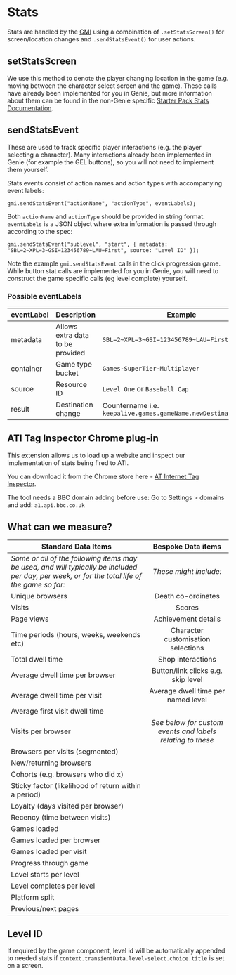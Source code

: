 # Stats

Stats are handled by the [GMI](gmi.md) using a combination of
`.setStatsScreen()` for screen/location changes and `.sendStatsEvent()` for user actions.

## setStatsScreen
We use this method to denote the player changing location in the game (e.g. moving between the character select screen and the game). These calls have already been implemented for you in Genie, but more information about them can be found in the non-Genie specific [Starter Pack Stats Documentation](https://github.com/bbc/childrens-games-starter-pack/blob/master/docs/stats.md).


## sendStatsEvent

These are used to track specific player interactions (e.g. the player selecting a character). Many interactions already been implemented in Genie (for example the GEL buttons), so you will not need to implement them yourself.

Stats events consist of action names and action types with accompanying event labels:

````
gmi.sendStatsEvent("actionName", "actionType", eventLabels);
````
Both `actionName` and `actionType` should be provided in string format. `eventLabels` is a JSON object where extra information is passed through according to the spec:

````
gmi.sendStatsEvent("sublevel", "start", { metadata: "SBL=2~XPL=3~GSI=123456789~LAU=First", source: "Level ID" });
````

Note the example `gmi.sendStatsEvent` calls in the click progression game. While button stat calls are implemented for you in Genie, you will need to construct the game specific  calls (eg level complete) yourself.

### Possible eventLabels

| eventLabel | Description | Example |
|------------|----------------------------------|---------|
| metadata   | Allows extra data to be provided | `SBL=2~XPL=3~GSI=123456789~LAU=First` |
| container  | Game type bucket                 | `Games-SuperTier-Multiplayer` |
| source     | Resource ID                      | `Level One` or `Baseball Cap` |
| result     | Destination change               | Countername i.e. `keepalive.games.gameName.newDestination.page` |

## ATI Tag Inspector Chrome plug-in

This extension allows us to load up a website and inspect our implementation of stats being fired to ATI.

You can download it from the Chrome store here - [AT Internet Tag Inspector](https://chrome.google.com/webstore/detail/at-internet-tag-inspector/epdfbeoiphkaeapcohmilhmpdeilgnok).

The tool needs a BBC domain adding before use:
Go to Settings > domains and add: `a1.api.bbc.co.uk`

## What can we measure?

| Standard Data Items        | Bespoke Data items |
| ------------- |:-----:|
| *Some or all of the following items may be used, and will typically be included  per day, per week, or for the total life of the game so far:*| *These might include:* |
| Unique browsers      | Death co-ordinates |
| Visits     | Scores|
| Page views | Achievement details |
| Time periods (hours, weeks, weekends etc)     | Character customisation selections |
| Total dwell time     | Shop interactions |
| Average dwell time per browser | Button/link clicks e.g. skip level |
| Average dwell time per visit     | Average dwell time per named level |
| Average first visit dwell time     |  |
| Visits per browser    | *See below for custom events and labels relating to these* |
| Browsers per visits (segmented)    | |
| New/returning browsers |  |
| Cohorts (e.g. browsers who did x) |  |
| Sticky factor (likelihood of return within a period) |  |
| Loyalty (days visited per browser) |  |
| Recency (time between visits) |  |
| Games loaded|  |
| Games loaded per browser |  |
| Games loaded per visit |  |
| Progress through game |  |
| Level starts per level |  |
| Level completes per level |  |
| Platform split |  |
| Previous/next pages |  |

## Level ID
If required by the game component, level id will be automatically appended to needed stats if `context.transientData.level-select.choice.title` is set on a screen.
